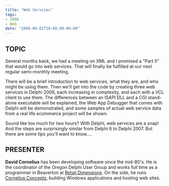 ```yaml
---
title: "Web Services"
tags:
- 2008
- Web
date: "2008-09-01T18:00:00-08:00"
---
```

## TOPIC ##

Several months back, we had a meeting on XML and I promised a "Part II" that would go into web services. That will finally be fulfilled at our next regular semi-monthly meeting.

There will be a brief introduction to web services, what they are, and who might be using them. Then we'll get into the code by creating three web services in Delphi 2006, each increasing in complexity, and each with a VCL client to use them.  The differences between an ISAPI DLL and a CGI stand-alone executable will be explained, the Web App Debugger that comes with Delphi will be demonstrated, and some samples of actual web service data from a real life ecommerce project will be shown.

Sound like too much for two hours? With Delphi, web services are a snap! And the steps are surprisingly similar from Delphi 6 to Delphi 2007. But there are some tips you'll want to know....

## PRESENTER ##

**David Cornelius** has been developing software since the mid-80's. He is the coordinator of the Oregon Delphi User Group and works full time as a programmer in Beaverton at [Retail Dimensions](http://retaildimensions.com). On the side, he runs [Cornelius Concepts](http://CorneliusConcepts.com), building Windows applications and hosting web sites.
